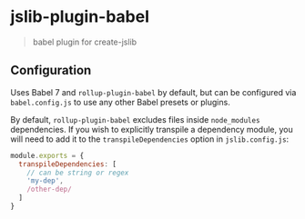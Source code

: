 # jslib-plugin-babel

> babel plugin for create-jslib

## Configuration

Uses Babel 7 and `rollup-plugin-babel` by default, but can be configured via `babel.config.js` to use any other Babel presets or plugins.

By default, `rollup-plugin-babel` excludes files inside `node_modules` dependencies. If you wish to explicitly transpile a dependency module, you will need to add it to the `transpileDependencies` option in `jslib.config.js`:

``` js
module.exports = {
  transpileDependencies: [
    // can be string or regex
    'my-dep',
    /other-dep/
  ]
}
```